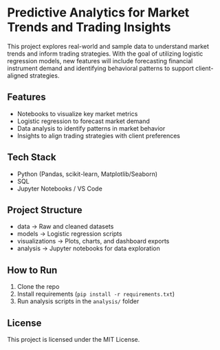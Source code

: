 # Predictive Analytics for Market Trends and Trading Insights

This project explores real-world and sample data to understand market trends and inform trading strategies. With the goal of utilizing logistic regression models, new features will include forecasting financial instrument demand and identifying behavioral patterns to support client-aligned strategies.

## Features
- Notebooks to visualize key market metrics
- Logistic regression to forecast market demand
- Data analysis to identify patterns in market behavior
- Insights to align trading strategies with client preferences

## Tech Stack
- Python (Pandas, scikit-learn, Matplotlib/Seaborn)
- SQL
- Jupyter Notebooks / VS Code

## Project Structure
- data -> Raw and cleaned datasets
- models -> Logistic regression scripts
- visualizations -> Plots, charts, and dashboard exports
- analysis -> Jupyter notebooks for data exploration

## How to Run
1. Clone the repo  
2. Install requirements (`pip install -r requirements.txt`)  
3. Run analysis scripts in the `analysis/` folder  

## License
This project is licensed under the MIT License.